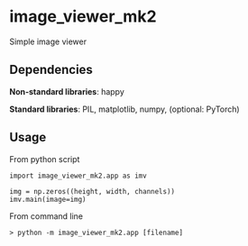 # image_viewer_mk2
Simple image viewer

## Dependencies

**Non-standard libraries**: happy

**Standard libraries**: PIL, matplotlib, numpy, (optional: PyTorch)

## Usage

From python script
```
import image_viewer_mk2.app as imv

img = np.zeros((height, width, channels))
imv.main(image=img)
```

From command line
```
> python -m image_viewer_mk2.app [filename]
```
